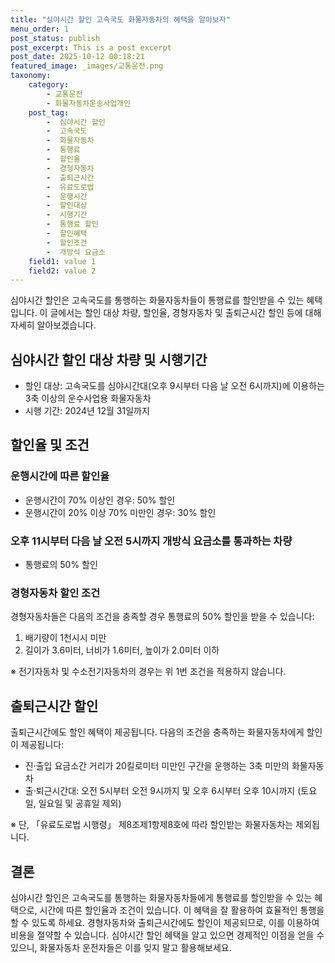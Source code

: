 ```yaml
---
title: "심야시간 할인 고속국도 화물자동차의 혜택을 알아보자"
menu_order: 1
post_status: publish
post_excerpt: This is a post excerpt
post_date: 2025-10-12 00:18:21
featured_image: _images/교통운전.png
taxonomy:
    category:
        - 교통운전
        - 화물자동차운송사업개인
    post_tag:
        -  심야시간 할인
        -  고속국도
        -  화물자동차
        -  통행료
        -  할인율
        -  경형자동차
        -  출퇴근시간
        -  유료도로법
        -  운행시간
        -  할인대상
        -  시행기간
        -  통행료 할인
        -  할인혜택
        -  할인조건
        -  개방식 요금소
    field1: value 1
    field2: value 2
---
```




심야시간 할인은 고속국도를 통행하는 화물자동차들이 통행료를 할인받을 수 있는 혜택입니다. 이 글에서는 할인 대상 차량, 할인율, 경형자동차 및 출퇴근시간 할인 등에 대해 자세히 알아보겠습니다.

## 심야시간 할인 대상 차량 및 시행기간

- 할인 대상: 고속국도를 심야시간대(오후 9시부터 다음 날 오전 6시까지)에 이용하는 3축 이상의 운수사업용 화물자동차
- 시행 기간: 2024년 12월 31일까지

## 할인율 및 조건

### 운행시간에 따른 할인율

- 운행시간이 70% 이상인 경우: 50% 할인
- 운행시간이 20% 이상 70% 미만인 경우: 30% 할인

### 오후 11시부터 다음 날 오전 5시까지 개방식 요금소를 통과하는 차량

- 통행료의 50% 할인

### 경형자동차 할인 조건

경형자동차들은 다음의 조건을 충족할 경우 통행료의 50% 할인을 받을 수 있습니다:

1. 배기량이 1천시시 미만
2. 길이가 3.6미터, 너비가 1.6미터, 높이가 2.0미터 이하

※ 전기자동차 및 수소전기자동차의 경우는 위 1번 조건을 적용하지 않습니다.

## 출퇴근시간 할인

출퇴근시간에도 할인 혜택이 제공됩니다. 다음의 조건을 충족하는 화물자동차에게 할인이 제공됩니다:

- 진·출입 요금소간 거리가 20킬로미터 미만인 구간을 운행하는 3축 미만의 화물자동차
- 출·퇴근시간대: 오전 5시부터 오전 9시까지 및 오후 6시부터 오후 10시까지 (토요일, 일요일 및 공휴일 제외)

※ 단, 「유료도로법 시행령」 제8조제1항제8호에 따라 할인받는 화물자동차는 제외됩니다.

## 결론

심야시간 할인은 고속국도를 통행하는 화물자동차들에게 통행료를 할인받을 수 있는 혜택으로, 시간에 따른 할인율과 조건이 있습니다. 이 혜택을 잘 활용하여 효율적인 통행을 할 수 있도록 하세요. 경형자동차와 출퇴근시간에도 할인이 제공되므로, 이를 이용하여 비용을 절약할 수 있습니다. 심야시간 할인 혜택을 알고 있으면 경제적인 이점을 얻을 수 있으니, 화물자동차 운전자들은 이를 잊지 말고 활용해보세요.

